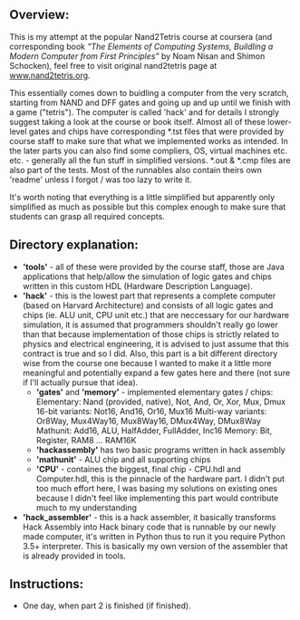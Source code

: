 ## Overview:
   This is my attempt at the popular Nand2Tetris course at coursera (and corresponding book *"The Elements of Computing Systems, Buildling a Modern Computer from First Principles"* by Noam Nisan and Shimon Schocken), feel free to visit original nand2tetris page at www.nand2tetris.org.
   
   This essentially comes down to buidling a computer from the very scratch, starting from NAND and DFF gates and going up and up until we finish with a game ("tetris"). The computer is called 'hack' and for details I strongly suggest taking a look at the course or book itself. Almost all of these lower-level gates and chips have corresponding *.tst files that were provided by course staff to make sure that what we implemented works as intended. In the later parts you can also find some compliers, OS, virtual machines etc. etc. - generally all the fun stuff in simplified versions. *.out & *.cmp files are also part of the tests. Most of the runnables also contain theirs own 'readme' unless I forgot / was too lazy to write it.

   It's worth noting that everything is a little simplified but apparently only simplified as much as possible but this complex enough to make sure that students can grasp all required concepts.

## Directory explanation:
   - **'tools'** - all of these were provided by the course staff, those are Java applications that help/allow the simulation of logic gates and chips written in this custom HDL (Hardware Description Language).
   - **'hack'** - this is the lowest part that represents a complete computer (based on Harvard Architecture) and consists of all logic gates and chips (ie. ALU unit, CPU unit etc.) that are neccessary for our hardware simulation, it is assumed that programmers shouldn't really go lower than that because implementation of those chips is strictly related to physics and electrical engineering, it is advised to just assume that this contract is true and so I did.
      Also, this part is a bit different directory wise from the course one because I wanted to make it a little more meaningful and potentially expand a few gates here and there (not sure if I'll actually pursue that idea).
      - **'gates'** and **'memory'** - implemented elementary gates / chips: 
         Elementary: Nand (provided, native), Not, And, Or, Xor, Mux, Dmux
         16-bit variants: Not16, And16, Or16, Mux16
         Multi-way variants: Or8Way, Mux4Way16, Mux8Way16, DMux4Way, DMux8Way
         Mathunit: Add16, ALU, HalfAdder, FullAdder, Inc16
         Memory: Bit, Register, RAM8 ... RAM16K
      - **'hackassembly'** has two basic programs written in hack assembly
      - **'mathunit'** - ALU chip and all supporting chips
      - **'CPU'** - containes the biggest, final chip - CPU.hdl and Computer.hdl, this is the pinnacle of the hardware part. I didn't put too much effort here, I was basing my solutions on existing ones because I didn't feel like implementing this part would contribute much to my understanding
   - **'hack_assembler'** - this is a hack assembler, it basically transforms Hack Assembly into Hack binary code that is runnable by our newly made computer, it's written in Python thus to run it you require Python 3.5+ interpreter. This is basically my own version of the assembler that is already provided in tools.
      

## Instructions:
   - One day, when part 2 is finished (if finished).
